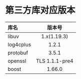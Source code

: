 # 第三方库对应版本
| 库名 | 版本号 |
| :------- | :-------: |
| libuv | 1.x(1.19.3) |
| log4cplus | 1.2.1 |
| protobuf | 3.5.1 |
| openssl | TLS 1.1.1-pre4 |
| boost | 1.66.0 |